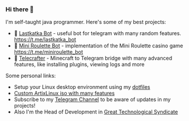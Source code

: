 ### Hi there 👋

I'm self-taught java programmer. Here's some of my best projects:

- 🤖 [Lastkatka Bot](https://github.com/Senderman/lastkatkabot) - useful bot for telegram with many random features. https://t.me/lastkatka_bot
- 🎰 [Mini Roulette Bot](https://github.com/Senderman/mini-roulette-bot) - implementation of the Mini Roulette casino game https://t.me/miniroulette_bot
- 🌻 [Telecrafter](https://github.com/Senderman/telecrafter) - Minecraft to Telegram bridge with many advanced features, like installing plugins, viewing logs and more

Some personal links:
- Setup your Linux desktop environment using my [dotfiles](https://github.com/Senderman/dotfiles)
- [Custom ArtixLinux iso with many features](https://t.me/srobofactory/62)
- Subscribe to my [Telegram Channel](https://t.me/srobofactory) to be aware of updates in my projects!
- Also I'm the Head of Development in [Great Technological Syndicate](https://gts.org.ua/)
